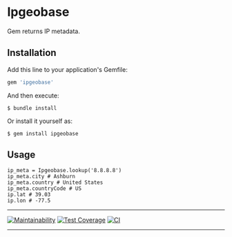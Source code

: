 # Ipgeobase

Gem returns IP metadata. 

## Installation

Add this line to your application's Gemfile:

```ruby
gem 'ipgeobase'
```

And then execute:

    $ bundle install

Or install it yourself as:

    $ gem install ipgeobase

## Usage

```
ip_meta = Ipgeobase.lookup('8.8.8.8')
ip_meta.city # Ashburn
ip_meta.country # United States
ip_meta.countryCode # US
ip.lat # 39.03
ip.lon # -77.5
```

***
[![Maintainability](https://api.codeclimate.com/v1/badges/b90df6fed50187ed898d/maintainability)](https://codeclimate.com/github/StrakhovRoman/Ipgeobase/maintainability)
[![Test Coverage](https://api.codeclimate.com/v1/badges/b90df6fed50187ed898d/test_coverage)](https://codeclimate.com/github/StrakhovRoman/Ipgeobase/test_coverage)
[![CI](https://github.com/StrakhovRoman/Ipgeobase/actions/workflows/main.yml/badge.svg)](https://github.com/StrakhovRoman/Ipgeobase/actions/workflows/main.yml)
***
